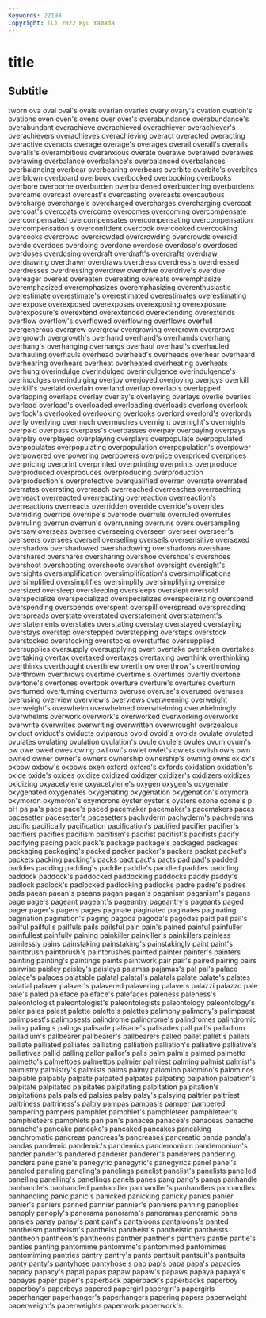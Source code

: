 ```yaml
---
Keywords: 22198
Copyright: (C) 2022 Ryu Yamada
---
```



# title

## Subtitle
tworn ova
oval oval's ovals ovarian ovaries ovary ovary's ovation ovation's ovations
oven oven's ovens over over's overabundance overabundance's overabundant overachieve overachieved
overachiever overachiever's overachievers overachieves overachieving overact overacted overacting overactive overacts
overage overage's overages overall overall's overalls overalls's overambitious overanxious overate
overawe overawed overawes overawing overbalance overbalance's overbalanced overbalances overbalancing overbear
overbearing overbears overbite overbite's overbites overblown overboard overbook overbooked overbooking
overbooks overbore overborne overburden overburdened overburdening overburdens overcame overcast overcast's
overcasting overcasts overcautious overcharge overcharge's overcharged overcharges overcharging overcoat overcoat's
overcoats overcome overcomes overcoming overcompensate overcompensated overcompensates overcompensating overcompensation overcompensation's
overconfident overcook overcooked overcooking overcooks overcrowd overcrowded overcrowding overcrowds overdid
overdo overdoes overdoing overdone overdose overdose's overdosed overdoses overdosing overdraft
overdraft's overdrafts overdraw overdrawing overdrawn overdraws overdress overdress's overdressed overdresses
overdressing overdrew overdrive overdrive's overdue overeager overeat overeaten overeating overeats
overemphasize overemphasized overemphasizes overemphasizing overenthusiastic overestimate overestimate's overestimated overestimates overestimating
overexpose overexposed overexposes overexposing overexposure overexposure's overextend overextended overextending overextends
overflow overflow's overflowed overflowing overflows overfull overgenerous overgrew overgrow overgrowing
overgrown overgrows overgrowth overgrowth's overhand overhand's overhands overhang overhang's overhanging
overhangs overhaul overhaul's overhauled overhauling overhauls overhead overhead's overheads overhear
overheard overhearing overhears overheat overheated overheating overheats overhung overindulge overindulged
overindulgence overindulgence's overindulges overindulging overjoy overjoyed overjoying overjoys overkill overkill's
overlaid overlain overland overlap overlap's overlapped overlapping overlaps overlay overlay's
overlaying overlays overlie overlies overload overload's overloaded overloading overloads overlong
overlook overlook's overlooked overlooking overlooks overlord overlord's overlords overly overlying
overmuch overmuches overnight overnight's overnights overpaid overpass overpass's overpasses overpay
overpaying overpays overplay overplayed overplaying overplays overpopulate overpopulated overpopulates overpopulating
overpopulation overpopulation's overpower overpowered overpowering overpowers overprice overpriced overprices overpricing
overprint overprinted overprinting overprints overproduce overproduced overproduces overproducing overproduction overproduction's
overprotective overqualified overran overrate overrated overrates overrating overreach overreached overreaches
overreaching overreact overreacted overreacting overreaction overreaction's overreactions overreacts overridden override
override's overrides overriding overripe overripe's overrode overrule overruled overrules overruling
overrun overrun's overrunning overruns overs oversampling oversaw overseas oversee overseeing
overseen overseer overseer's overseers oversees oversell overselling oversells oversensitive oversexed
overshadow overshadowed overshadowing overshadows overshare overshared overshares oversharing overshoe overshoe's
overshoes overshoot overshooting overshoots overshot oversight oversight's oversights oversimplification oversimplification's
oversimplifications oversimplified oversimplifies oversimplify oversimplifying oversize oversized oversleep oversleeping oversleeps
overslept oversold overspecialize overspecialized overspecializes overspecializing overspend overspending overspends overspent
overspill overspread overspreading overspreads overstate overstated overstatement overstatement's overstatements overstates
overstating overstay overstayed overstaying overstays overstep overstepped overstepping oversteps overstock
overstocked overstocking overstocks overstuffed oversupplied oversupplies oversupply oversupplying overt overtake
overtaken overtakes overtaking overtax overtaxed overtaxes overtaxing overthink overthinking overthinks
overthought overthrew overthrow overthrow's overthrowing overthrown overthrows overtime overtime's overtimes
overtly overtone overtone's overtones overtook overture overture's overtures overturn overturned
overturning overturns overuse overuse's overused overuses overusing overview overview's overviews
overweening overweight overweight's overwhelm overwhelmed overwhelming overwhelmingly overwhelms overwork overwork's
overworked overworking overworks overwrite overwrites overwriting overwritten overwrought overzealous oviduct
oviduct's oviducts oviparous ovoid ovoid's ovoids ovulate ovulated ovulates ovulating
ovulation ovulation's ovule ovule's ovules ovum ovum's ow owe owed
owes owing owl owl's owlet owlet's owlets owlish owls own
owned owner owner's owners ownership ownership's owning owns ox ox's
oxbow oxbow's oxbows oxen oxford oxford's oxfords oxidation oxidation's oxide
oxide's oxides oxidize oxidized oxidizer oxidizer's oxidizers oxidizes oxidizing oxyacetylene
oxyacetylene's oxygen oxygen's oxygenate oxygenated oxygenates oxygenating oxygenation oxygenation's oxymora
oxymoron oxymoron's oxymorons oyster oyster's oysters ozone ozone's p pH
pa pa's pace pace's paced pacemaker pacemaker's pacemakers paces pacesetter
pacesetter's pacesetters pachyderm pachyderm's pachyderms pacific pacifically pacification pacification's pacified
pacifier pacifier's pacifiers pacifies pacifism pacifism's pacifist pacifist's pacifists pacify
pacifying pacing pack pack's package package's packaged packages packaging packaging's
packed packer packer's packers packet packet's packets packing packing's packs
pact pact's pacts pad pad's padded paddies padding padding's paddle
paddle's paddled paddles paddling paddock paddock's paddocked paddocking paddocks paddy
paddy's padlock padlock's padlocked padlocking padlocks padre padre's padres pads
paean paean's paeans pagan pagan's paganism paganism's pagans page page's
pageant pageant's pageantry pageantry's pageants paged pager pager's pagers pages
paginate paginated paginates paginating pagination pagination's paging pagoda pagoda's pagodas
paid pail pail's pailful pailful's pailfuls pails pailsful pain pain's
pained painful painfuller painfullest painfully paining painkiller painkiller's painkillers painless
painlessly pains painstaking painstaking's painstakingly paint paint's paintbrush paintbrush's paintbrushes
painted painter painter's painters painting painting's paintings paints paintwork pair
pair's paired pairing pairs pairwise paisley paisley's paisleys pajamas pajamas's
pal pal's palace palace's palaces palatable palatal palatal's palatals palate
palate's palates palatial palaver palaver's palavered palavering palavers palazzi palazzo
pale pale's paled paleface paleface's palefaces paleness paleness's paleontologist paleontologist's
paleontologists paleontology paleontology's paler pales palest palette palette's palettes palimony
palimony's palimpsest palimpsest's palimpsests palindrome palindrome's palindromes palindromic paling paling's
palings palisade palisade's palisades pall pall's palladium palladium's pallbearer pallbearer's
pallbearers palled pallet pallet's pallets palliate palliated palliates palliating palliation
palliation's palliative palliative's palliatives pallid palling pallor pallor's palls palm
palm's palmed palmetto palmetto's palmettoes palmettos palmier palmiest palming palmist
palmist's palmistry palmistry's palmists palms palmy palomino palomino's palominos palpable
palpably palpate palpated palpates palpating palpation palpation's palpitate palpitated palpitates
palpitating palpitation palpitation's palpitations pals palsied palsies palsy palsy's palsying
paltrier paltriest paltriness paltriness's paltry pampas pampas's pamper pampered pampering
pampers pamphlet pamphlet's pamphleteer pamphleteer's pamphleteers pamphlets pan pan's panacea
panacea's panaceas panache panache's pancake pancake's pancaked pancakes pancaking panchromatic
pancreas pancreas's pancreases pancreatic panda panda's pandas pandemic pandemic's pandemics
pandemonium pandemonium's pander pander's pandered panderer panderer's panderers pandering panders
pane pane's panegyric panegyric's panegyrics panel panel's paneled paneling paneling's
panelings panelist panelist's panelists panelled panelling panelling's panellings panels panes
pang pang's pangs panhandle panhandle's panhandled panhandler panhandler's panhandlers panhandles
panhandling panic panic's panicked panicking panicky panics panier panier's paniers
panned pannier pannier's panniers panning panoplies panoply panoply's panorama panorama's
panoramas panoramic pans pansies pansy pansy's pant pant's pantaloons pantaloons's
panted pantheism pantheism's pantheist pantheist's pantheistic pantheists pantheon pantheon's pantheons
panther panther's panthers pantie pantie's panties panting pantomime pantomime's pantomimed
pantomimes pantomiming pantries pantry pantry's pants pantsuit pantsuit's pantsuits panty
panty's pantyhose pantyhose's pap pap's papa papa's papacies papacy papacy's
papal papas papaw papaw's papaws papaya papaya's papayas paper paper's
paperback paperback's paperbacks paperboy paperboy's paperboys papered papergirl papergirl's papergirls
paperhanger paperhanger's paperhangers papering papers paperweight paperweight's paperweights paperwork paperwork's
